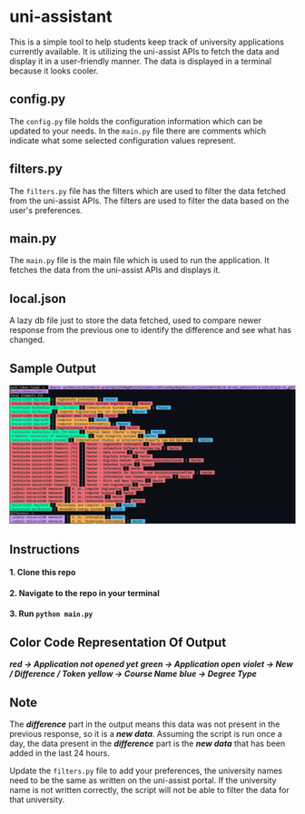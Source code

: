 # uni-assistant
This is a simple tool to help students keep track of university applications currently available. It is utilizing the uni-assist APIs to fetch the data and display it in a user-friendly manner. The data is displayed in a terminal because it looks cooler.

## config.py
The `config.py` file holds the configuration information which can be updated to your needs. In the `main.py` file there are comments which indicate what some selected configuration values represent.

## filters.py
The `filters.py` file has the filters which are used to filter the data fetched from the uni-assist APIs. The filters are used to filter the data based on the user's preferences.

## main.py
The `main.py` file is the main file which is used to run the application. It fetches the data from the uni-assist APIs and displays it.

## local.json
A lazy db file just to store the data fetched, used to compare newer response from the previous one to identify the difference and see what has changed.

## Sample Output
![alt text](https://github.com/ShivangVora1206/uni-assistant/blob/main/sample_output/uni-assistant-sample-output.png?raw=true)

## Instructions
#### 1. Clone this repo
#### 2. Navigate to the repo in your terminal
#### 3. Run `python main.py`

## Color Code Representation Of Output
***red -> Application not opened yet***
***green -> Application open***
***violet -> New / Difference / Token***
***yellow -> Course Name***
***blue -> Degree Type***

## Note
The ***difference*** part in the output means this data was not present in the previous response, so it is a ***new data***. Assuming the script is run once a day, the data present in the ***difference*** part is the ***new data*** that has been added in the last 24 hours.

Update the `filters.py` file to add your preferences, the university names need to be the same as written on the uni-assist portal. If the university name is not written correctly, the script will not be able to filter the data for that university.